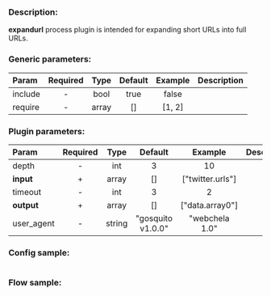### Description:

**expandurl** process plugin is intended for expanding short URLs into
full URLs.


### Generic parameters:

| Param   | Required | Type  | Default | Example | Description |
|:--------|:--------:|:-----:|:-------:|:-------:|:------------|
| include |    -     | bool  |  true   |  false  |             |
| require |    -     | array |   []    | [1, 2]  |             |


### Plugin parameters:

| Param      | Required |  Type  |      Default      |     Example      | Description |
|:-----------|:--------:|:------:|:-----------------:|:----------------:|:------------|
| depth      |    -     |  int   |         3         |        10        |             |
| **input**  |    +     | array  |        []         | ["twitter.urls"] |             |
| timeout    |    -     |  int   |         3         |        2         |             |
| **output** |    +     | array  |        []         | ["data.array0"]  |             |
| user_agent |    -     | string | "gosquito v1.0.0" |  "webchela 1.0"  |             |

### Config sample:

```toml

```

### Flow sample:

```yaml
```


